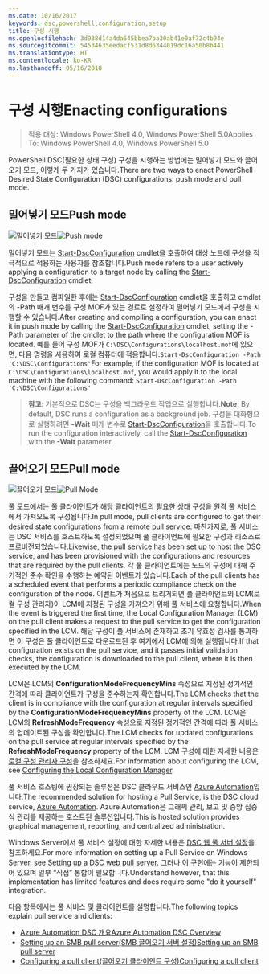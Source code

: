 ```yaml
---
ms.date: 10/16/2017
keywords: dsc,powershell,configuration,setup
title: 구성 시행
ms.openlocfilehash: 3d938d14a4da645bbea7ba30ab41e0af72c4b94e
ms.sourcegitcommit: 54534635eedacf531d8d6344019dc16a50b8b441
ms.translationtype: HT
ms.contentlocale: ko-KR
ms.lasthandoff: 05/16/2018
---
```

# <a name="enacting-configurations"></a><span data-ttu-id="a8f74-103">구성 시행</span><span class="sxs-lookup"><span data-stu-id="a8f74-103">Enacting configurations</span></span>

><span data-ttu-id="a8f74-104">적용 대상: Windows PowerShell 4.0, Windows PowerShell 5.0</span><span class="sxs-lookup"><span data-stu-id="a8f74-104">Applies To: Windows PowerShell 4.0, Windows PowerShell 5.0</span></span>

<span data-ttu-id="a8f74-105">PowerShell DSC(필요한 상태 구성) 구성을 시행하는 방법에는 밀어넣기 모드와 끌어오기 모드, 이렇게 두 가지가 있습니다.</span><span class="sxs-lookup"><span data-stu-id="a8f74-105">There are two ways to enact PowerShell Desired State Configuration (DSC) configurations: push mode and pull mode.</span></span>

## <a name="push-mode"></a><span data-ttu-id="a8f74-106">밀어넣기 모드</span><span class="sxs-lookup"><span data-stu-id="a8f74-106">Push mode</span></span>

<span data-ttu-id="a8f74-107">![밀어넣기 모드](images/pushModel.png "밀어넣기 모드 작동 방식")</span><span class="sxs-lookup"><span data-stu-id="a8f74-107">![Push mode](images/pushModel.png "How push mode works")</span></span>

<span data-ttu-id="a8f74-108">밀어넣기 모드는 [Start-DscConfiguration](https://technet.microsoft.com/library/dn521623.aspx) cmdlet을 호출하여 대상 노드에 구성을 적극적으로 적용하는 사용자를 참조합니다.</span><span class="sxs-lookup"><span data-stu-id="a8f74-108">Push mode refers to a user actively applying a configuration to a target node by calling the [Start-DscConfiguration](https://technet.microsoft.com/library/dn521623.aspx) cmdlet.</span></span>

<span data-ttu-id="a8f74-109">구성을 만들고 컴파일한 후에는 [Start-DscConfiguration](https://technet.microsoft.com/library/dn521623.aspx) cmdlet을 호출하고 cmdlet의 -Path 매개 변수를 구성 MOF가 있는 경로로 설정하여 밀어넣기 모드에서 구성을 시행할 수 있습니다.</span><span class="sxs-lookup"><span data-stu-id="a8f74-109">After creating and compiling a configuration, you can enact it in push mode by calling the [Start-DscConfiguration](https://technet.microsoft.com/library/dn521623.aspx) cmdlet, setting the -Path parameter of the cmdlet to the path where the configuration MOF is located.</span></span>
<span data-ttu-id="a8f74-110">예를 들어 구성 MOF가 `C:\DSC\Configurations\localhost.mof`에 있으면, 다음 명령을 사용하여 로컬 컴퓨터에 적용합니다.`Start-DscConfiguration -Path 'C:\DSC\Configurations'`</span><span class="sxs-lookup"><span data-stu-id="a8f74-110">For example, if the configuration MOF is located at `C:\DSC\Configurations\localhost.mof`, you would apply it to the local machine with the following command: `Start-DscConfiguration -Path 'C:\DSC\Configurations'`</span></span>

> <span data-ttu-id="a8f74-111">__참고__: 기본적으로 DSC는 구성을 백그라운드 작업으로 실행합니다.</span><span class="sxs-lookup"><span data-stu-id="a8f74-111">__Note__: By default, DSC runs a configuration as a background job.</span></span> <span data-ttu-id="a8f74-112">구성을 대화형으로 실행하려면 __-Wait__ 매개 변수로 [Start-DscConfiguration](https://technet.microsoft.com/library/dn521623.aspx)을 호출합니다.</span><span class="sxs-lookup"><span data-stu-id="a8f74-112">To run the configuration interactively, call the [Start-DscConfiguration](https://technet.microsoft.com/library/dn521623.aspx) with the __-Wait__ parameter.</span></span>

## <a name="pull-mode"></a><span data-ttu-id="a8f74-113">끌어오기 모드</span><span class="sxs-lookup"><span data-stu-id="a8f74-113">Pull mode</span></span>

<span data-ttu-id="a8f74-114">![끌어오기 모드](images/pullModel.png "끌어오기 모드 작동 방식")</span><span class="sxs-lookup"><span data-stu-id="a8f74-114">![Pull Mode](images/pullModel.png "How pull mode works")</span></span>

<span data-ttu-id="a8f74-115">풀 모드에서는 풀 클라이언트가 해당 클라이언트의 필요한 상태 구성을 원격 풀 서비스에서 가져오도록 구성됩니다.</span><span class="sxs-lookup"><span data-stu-id="a8f74-115">In pull mode, pull clients are configured to get their desired state configurations from a remote pull service.</span></span>
<span data-ttu-id="a8f74-116">마찬가지로, 풀 서비스는 DSC 서비스를 호스트하도록 설정되었으며 풀 클라이언트에 필요한 구성과 리소스로 프로비전되었습니다.</span><span class="sxs-lookup"><span data-stu-id="a8f74-116">Likewise, the pull service has been set up to host the DSC service, and has been provisioned with the configurations and resources that are required by the pull clients.</span></span>
<span data-ttu-id="a8f74-117">각 풀 클라이언트에는 노드의 구성에 대해 주기적인 준수 확인을 수행하는 예약된 이벤트가 있습니다.</span><span class="sxs-lookup"><span data-stu-id="a8f74-117">Each of the pull clients has a scheduled event that performs a periodic compliance check on the configuration of the node.</span></span>
<span data-ttu-id="a8f74-118">이벤트가 처음으로 트리거되면 풀 클라이언트의 LCM(로컬 구성 관리자)이 LCM에 지정된 구성을 가져오기 위해 풀 서비스에 요청합니다.</span><span class="sxs-lookup"><span data-stu-id="a8f74-118">When the event is triggered the first time, the Local Configuration Manager (LCM) on the pull client makes a request to the pull service to get the configuration specified in the LCM.</span></span>
<span data-ttu-id="a8f74-119">해당 구성이 풀 서비스에 존재하고 초기 유효성 검사를 통과하면 이 구성은 풀 클라이언트로 다운로드된 후 여기에서 LCM에 의해 실행됩니다.</span><span class="sxs-lookup"><span data-stu-id="a8f74-119">If that configuration exists on the pull service, and it passes initial validation checks, the configuration is downloaded to the pull client, where it is then executed by the LCM.</span></span>

<span data-ttu-id="a8f74-120">LCM은 LCM의 **ConfigurationModeFrequencyMins** 속성으로 지정된 정기적인 간격에 따라 클라이언트가 구성을 준수하는지 확인합니다.</span><span class="sxs-lookup"><span data-stu-id="a8f74-120">The LCM checks that the client is in compliance with the configuration at regular intervals specified by the **ConfigurationModeFrequencyMins** property of the LCM.</span></span>
<span data-ttu-id="a8f74-121">LCM은 LCM의 **RefreshModeFrequency** 속성으로 지정된 정기적인 간격에 따라 풀 서비스의 업데이트된 구성을 확인합니다.</span><span class="sxs-lookup"><span data-stu-id="a8f74-121">The LCM checks for updated configurations on the pull service at regular intervals specified by the **RefreshModeFrequency** property of the LCM.</span></span>
<span data-ttu-id="a8f74-122">LCM 구성에 대한 자세한 내용은 [로컬 구성 관리자 구성](metaConfig.md)을 참조하세요.</span><span class="sxs-lookup"><span data-stu-id="a8f74-122">For information about configuring the LCM, see [Configuring the Local Configuration Manager](metaConfig.md).</span></span>

<span data-ttu-id="a8f74-123">풀 서비스 호스팅에 권장되는 솔루션은 DSC 클라우드 서비스인 [Azure Automation](https://azure.microsoft.com/services/automation/)입니다.</span><span class="sxs-lookup"><span data-stu-id="a8f74-123">The recommended solution for hosting a Pull Service, is the DSC cloud service, [Azure Automation](https://azure.microsoft.com/services/automation/).</span></span>
<span data-ttu-id="a8f74-124">Azure Automation은 그래픽 관리, 보고 및 중앙 집중식 관리를 제공하는 호스트된 솔루션입니다.</span><span class="sxs-lookup"><span data-stu-id="a8f74-124">This is hosted solution provides graphical management, reporting, and centralized administration.</span></span>

<span data-ttu-id="a8f74-125">Windows Server에서 풀 서비스 설정에 대한 자세한 내용은 [DSC 웹 풀 서버 설정](pullServer.md)을 참조하세요.</span><span class="sxs-lookup"><span data-stu-id="a8f74-125">For more information on setting up a Pull Service on Windows Server, see [Setting up a DSC web pull server](pullServer.md).</span></span>
<span data-ttu-id="a8f74-126">그러나 이 구현에는 기능이 제한되어 있으며 일부 “직접” 통합이 필요합니다.</span><span class="sxs-lookup"><span data-stu-id="a8f74-126">Understand however, that this implementation has limited features and does require some "do it yourself" integration.</span></span>

<span data-ttu-id="a8f74-127">다음 항목에서는 풀 서비스 및 클라이언트를 설명합니다.</span><span class="sxs-lookup"><span data-stu-id="a8f74-127">The following topics explain pull service and clients:</span></span>

- [<span data-ttu-id="a8f74-128">Azure Automation DSC 개요</span><span class="sxs-lookup"><span data-stu-id="a8f74-128">Azure Automation DSC Overview</span></span>](https://docs.microsoft.com/en-us/azure/automation/automation-dsc-overview)
- [<span data-ttu-id="a8f74-129">Setting up an SMB pull server(SMB 끌어오기 서버 설정)</span><span class="sxs-lookup"><span data-stu-id="a8f74-129">Setting up an SMB pull server</span></span>](pullServerSMB.md)
- [<span data-ttu-id="a8f74-130">Configuring a pull client(끌어오기 클라이언트 구성)</span><span class="sxs-lookup"><span data-stu-id="a8f74-130">Configuring a pull client</span></span>](pullClientConfigID.md)